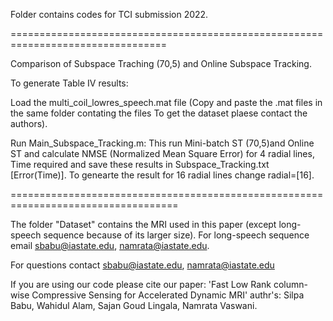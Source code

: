 Folder contains codes for TCI submission 2022.

=================================================================================

Comparison of Subspace Traching (70,5) and Online Subspace Tracking.

To generate Table IV results:

Load the multi_coil_lowres_speech.mat file (Copy and paste the .mat files in the same folder contating the files To get the dataset plaese contact the authors).

Run Main_Subspace_Tracking.m: This run Mini-batch ST (70,5)and Online ST and calculate NMSE (Normalized Mean Square Error) for 4 radial lines, Time required and save these results in Subspace_Tracking.txt [Error(Time)]. To genearte the result for 16 radial lines change radial=[16].

===================================================================================

The folder "Dataset" contains the MRI used in this paper (except long-speech sequence because of its larger size). For long-speech sequence email sbabu@iastate.edu, namrata@iastate.edu.

For questions contact sbabu@iastate.edu, namrata@iastate.edu

If you are using our code please cite our paper: 'Fast Low Rank column-wise Compressive Sensing for Accelerated Dynamic MRI' authr's: Silpa Babu, Wahidul Alam, Sajan Goud Lingala, Namrata Vaswani.
